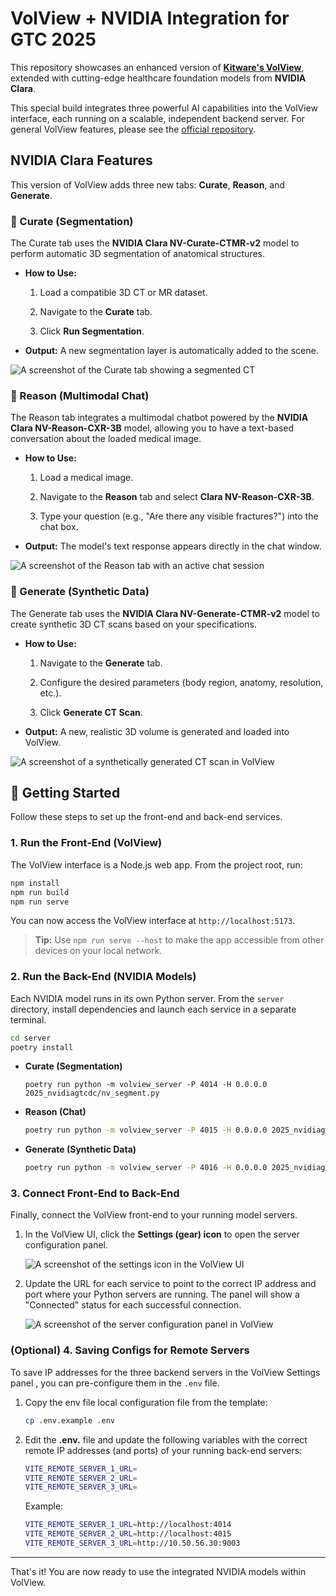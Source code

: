 # VolView + NVIDIA Integration for GTC 2025

This repository showcases an enhanced version of [**Kitware's
VolView**](https://github.com/Kitware/VolView), extended with cutting-edge
healthcare foundation models from **NVIDIA Clara**.

This special build integrates three powerful AI capabilities into the VolView
interface, each running on a scalable, independent backend server. For general
VolView features, please see the [official
repository](https://github.com/Kitware/VolView).

## NVIDIA Clara Features

This version of VolView adds three new tabs: **Curate**, **Reason**, and
**Generate**.

### 🧠 Curate (Segmentation)

The Curate tab uses the **NVIDIA Clara NV-Curate-CTMR-v2** model to perform
automatic 3D segmentation of anatomical structures.

* **How to Use:**

  1. Load a compatible 3D CT or MR dataset.

  2. Navigate to the **Curate** tab.

  3. Click **Run Segmentation**.

* **Output:** A new segmentation layer is automatically added to the scene.

![A screenshot of the Curate tab showing a segmented
CT](docs/assets/curate_tab_example.jpeg)

### 💬 Reason (Multimodal Chat)

The Reason tab integrates a multimodal chatbot powered by the **NVIDIA Clara
NV-Reason-CXR-3B** model, allowing you to have a text-based conversation about
the loaded medical image.

* **How to Use:**

  1. Load a medical image.

  2. Navigate to the **Reason** tab and select **Clara NV-Reason-CXR-3B**.

  3. Type your question (e.g., "Are there any visible fractures?") into the
     chat box.

* **Output:** The model's text response appears directly in the chat window.

![A screenshot of the Reason tab with an active chat
session](docs/assets/reason_tab_example.jpeg)

### 🎲 Generate (Synthetic Data)

The Generate tab uses the **NVIDIA Clara NV-Generate-CTMR-v2** model to create
synthetic 3D CT scans based on your specifications.

* **How to Use:**

  1. Navigate to the **Generate** tab.

  2. Configure the desired parameters (body region, anatomy, resolution, etc.).

  3. Click **Generate CT Scan**.

* **Output:** A new, realistic 3D volume is generated and loaded into VolView.

![A screenshot of a synthetically generated CT scan in
VolView](docs/assets/generate_tab_example_v2.jpeg)

## 🚀 Getting Started

Follow these steps to set up the front-end and back-end services.

### 1. Run the Front-End (VolView)

The VolView interface is a Node.js web app. From the project root, run:

```sh
npm install
npm run build
npm run serve
```

You can now access the VolView interface at `http://localhost:5173`.

> **Tip:** Use `npm run serve --host` to make the app accessible from other
> devices on your local network.

### 2. Run the Back-End (NVIDIA Models)

Each NVIDIA model runs in its own Python server. From the `server` directory,
install dependencies and launch each service in a separate terminal.

```sh
cd server
poetry install
```

* **Curate (Segmentation)**

  ```ph
  poetry run python -m volview_server -P 4014 -H 0.0.0.0 2025_nvidiagtcdc/nv_segment.py
  ```

* **Reason (Chat)**

  ```sh
  poetry run python -m volview_server -P 4015 -H 0.0.0.0 2025_nvidiagtcdc/chat.py
  ```

* **Generate (Synthetic Data)**

  ```sh
  poetry run python -m volview_server -P 4016 -H 0.0.0.0 2025_nvidiagtcdc/nv_generate.py
  ```

### 3. Connect Front-End to Back-End

Finally, connect the VolView front-end to your running model servers.

1. In the VolView UI, click the **Settings (gear) icon** to open the server
   configuration panel.

   ![A screenshot of the settings icon in the VolView
   UI](docs/assets/volview-server-config-1.png)

2. Update the URL for each service to point to the correct IP address and port
   where your Python servers are running. The panel will show a "Connected"
   status for each successful connection.

   ![A screenshot of the server configuration panel in
   VolView](docs/assets/volview-server-config-2.png)

### (Optional) 4. Saving Configs for Remote Servers

To save IP addresses for the three backend servers in the VolView Settings panel
, you can pre-configure them in the `.env` file.

1. Copy the env file local configuration file from the template:

   ```sh
   cp .env.example .env
   ```

2. Edit the **.env.** file and update the following variables with the correct
   remote IP addresses (and ports) of your running back-end servers:

   ```bash
   VITE_REMOTE_SERVER_1_URL=
   VITE_REMOTE_SERVER_2_URL=
   VITE_REMOTE_SERVER_3_URL=
   ```

   Example:

   ```bash
   VITE_REMOTE_SERVER_1_URL=http://localhost:4014
   VITE_REMOTE_SERVER_2_URL=http://localhost:4015
   VITE_REMOTE_SERVER_3_URL=http://10.50.56.30:9003

---

That's it! You are now ready to use the integrated NVIDIA models within VolView.
